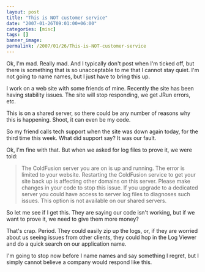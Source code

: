 ```yaml
---
layout: post
title: "This is NOT customer service"
date: "2007-01-26T09:01:00+06:00"
categories: [misc]
tags: []
banner_image: 
permalink: /2007/01/26/This-is-NOT-customer-service
---
```


Ok, I'm mad. Really mad. And I typically don't post when I'm ticked off, but there is something that is so unacceptable to me that I cannot stay quiet. I'm not going to name names, but I just have to bring this up.

I work on a web site with some friends of mine. Recently the site has been having stability issues. The site will stop responding, we get JRun errors, etc.

This is on a shared server, so there could be any number of reasons why this is happening. Shoot, it can even be my code.

So my friend calls tech support when the site was down again today, for the third time this week. What did support say? It was our fault.

Ok, I'm fine with that. But when we asked for log files to prove it, we were told:

<blockquote>
The ColdFusion server you are on is up and running. The error is limited to your website. Restarting the ColdFusion service to get your site back up is affecting other domains on this server. Please make changes in your code to stop this issue. If you upgrade to a dedicated server you could have access to server log files to diagnoses such issues. This option is not available on our shared servers.
</blockquote>

So let me see if I get this. They are saying our code isn't working, but if we want to prove it, we need to give them more money?

That's crap. Period. They could easily zip up the logs, or, if they are worried about us seeing issues from other clients, they could hop in the Log Viewer and do a quick search on our application name.

I'm going to stop now before I name names and say something I regret, but I simply cannot believe a company would respond like this.